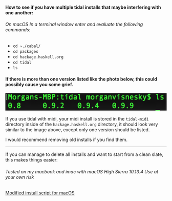 #### How to see if you have multiple tidal installs that maybe interfering with one another:

###### On macOS In a terminal window enter and evaluate the following commands:

* `cd ~./cabal/`
* `cd packages`
* `cd hackage.haskell.org`
* `cd tidal`
* `ls`

#### If there is more than one version listed like the photo below, this could possibly cause you some grief.

![alttext](multiples.png)

If you use tidal with midi, your midi install is stored in the `tidal-midi` 
directory inside of the `hackage.haskell.org` directory, it should look very similar to the image above, except only one version should be listed.

I would recommend removing old installs if you find them.



---
If you can manage to delete all installs and want to start from a clean slate, this makes things easier:
###### Tested on my macbook and imac with macOS High Sierra 10.13.4  Use at your own risk
[Modified install script for macOS](https://github.com/vism2889/tidal-bootstrap)
